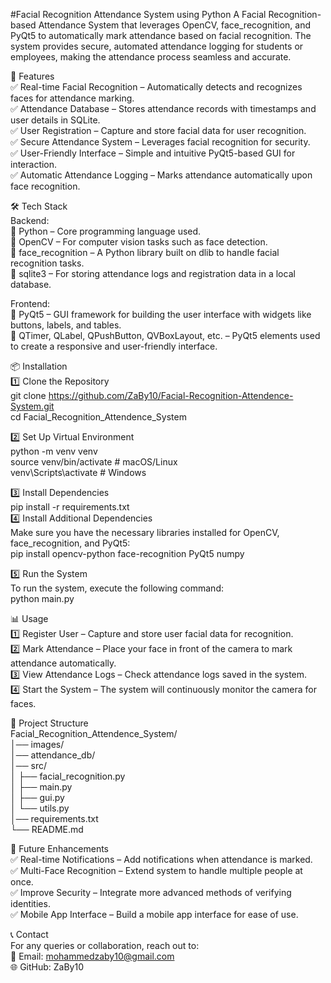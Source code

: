 #Facial Recognition Attendance System using Python
A Facial Recognition-based Attendance System that leverages OpenCV, face_recognition, and PyQt5 to automatically mark attendance based on facial recognition. The system provides secure, automated attendance logging for students or employees, making the attendance process seamless and accurate.  

🚀 Features  
✅ Real-time Facial Recognition – Automatically detects and recognizes faces for attendance marking.  
✅ Attendance Database – Stores attendance records with timestamps and user details in SQLite.  
✅ User Registration – Capture and store facial data for user recognition.  
✅ Secure Attendance System – Leverages facial recognition for security.  
✅ User-Friendly Interface – Simple and intuitive PyQt5-based GUI for interaction.  
✅ Automatic Attendance Logging – Marks attendance automatically upon face recognition.  

🛠️ Tech Stack  
Backend:  
🔹 Python – Core programming language used.  
🔹 OpenCV – For computer vision tasks such as face detection.  
🔹 face_recognition – A Python library built on dlib to handle facial recognition tasks.  
🔹 sqlite3 – For storing attendance logs and registration data in a local database.  

Frontend:  
🔹 PyQt5 – GUI framework for building the user interface with widgets like buttons, labels, and tables.  
🔹 QTimer, QLabel, QPushButton, QVBoxLayout, etc. – PyQt5 elements used to create a responsive and user-friendly interface.  

📦 Installation  
1️⃣ Clone the Repository  
git clone https://github.com/ZaBy10/Facial-Recognition-Attendence-System.git    
cd Facial_Recognition_Attendence_System  

2️⃣ Set Up Virtual Environment    
python -m venv venv    
source venv/bin/activate  # macOS/Linux    
venv\Scripts\activate     # Windows   

3️⃣ Install Dependencies   
pip install -r requirements.txt    
4️⃣ Install Additional Dependencies  
Make sure you have the necessary libraries installed for OpenCV, face_recognition, and PyQt5:  
pip install opencv-python face-recognition PyQt5 numpy  

5️⃣ Run the System  
To run the system, execute the following command:  
python main.py    


📊 Usage  
1️⃣ Register User – Capture and store user facial data for recognition.  
2️⃣ Mark Attendance – Place your face in front of the camera to mark attendance automatically.  
3️⃣ View Attendance Logs – Check attendance logs saved in the system.  
4️⃣ Start the System – The system will continuously monitor the camera for faces.  

📂 Project Structure  
Facial_Recognition_Attendence_System/  
│── images/                      
│── attendance_db/               
│── src/  
│   ├── facial_recognition.py      
│   ├── main.py                  
│   ├── gui.py                  
│   └── utils.py                 
│── requirements.txt             
└── README.md                  


🎨 Future Enhancements  
✅ Real-time Notifications – Add notifications when attendance is marked.  
✅ Multi-Face Recognition – Extend system to handle multiple people at once.  
✅ Improve Security – Integrate more advanced methods of verifying identities.  
✅ Mobile App Interface – Build a mobile app interface for ease of use.  

📞 Contact  
For any queries or collaboration, reach out to:  
📧 Email: mohammedzaby10@gmail.com  
🌐 GitHub: ZaBy10  

